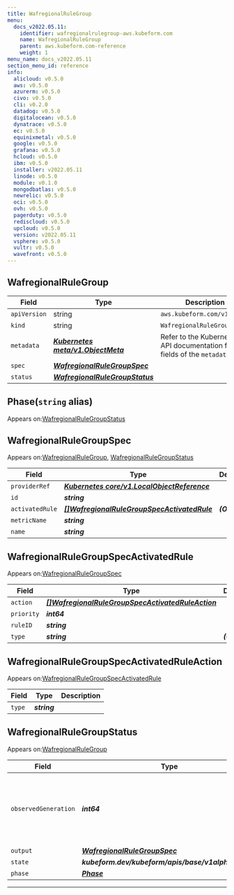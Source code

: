 ```yaml
---
title: WafregionalRuleGroup
menu:
  docs_v2022.05.11:
    identifier: wafregionalrulegroup-aws.kubeform.com
    name: WafregionalRuleGroup
    parent: aws.kubeform.com-reference
    weight: 1
menu_name: docs_v2022.05.11
section_menu_id: reference
info:
  alicloud: v0.5.0
  aws: v0.5.0
  azurerm: v0.5.0
  civo: v0.5.0
  cli: v0.2.0
  datadog: v0.5.0
  digitalocean: v0.5.0
  dynatrace: v0.5.0
  ec: v0.5.0
  equinixmetal: v0.5.0
  google: v0.5.0
  grafana: v0.5.0
  hcloud: v0.5.0
  ibm: v0.5.0
  installer: v2022.05.11
  linode: v0.5.0
  module: v0.1.0
  mongodbatlas: v0.5.0
  newrelic: v0.5.0
  oci: v0.5.0
  ovh: v0.5.0
  pagerduty: v0.5.0
  rediscloud: v0.5.0
  upcloud: v0.5.0
  version: v2022.05.11
  vsphere: v0.5.0
  vultr: v0.5.0
  wavefront: v0.5.0
---
```


## WafregionalRuleGroup
| Field | Type | Description |
| ------ | ----- | ----------- |
| `apiVersion` | string | `aws.kubeform.com/v1alpha1` |
|    `kind` | string | `WafregionalRuleGroup` |
| `metadata` | ***[Kubernetes meta/v1.ObjectMeta](https://v1-22.docs.kubernetes.io/docs/reference/generated/kubernetes-api/v1.22/#objectmeta-v1-meta)***|Refer to the Kubernetes API documentation for the fields of the `metadata` field.|
| `spec` | ***[WafregionalRuleGroupSpec](#wafregionalrulegroupspec)***||
| `status` | ***[WafregionalRuleGroupStatus](#wafregionalrulegroupstatus)***||
## Phase(`string` alias)

Appears on:[WafregionalRuleGroupStatus](#wafregionalrulegroupstatus)

## WafregionalRuleGroupSpec

Appears on:[WafregionalRuleGroup](#wafregionalrulegroup), [WafregionalRuleGroupStatus](#wafregionalrulegroupstatus)

| Field | Type | Description |
| ------ | ----- | ----------- |
| `providerRef` | ***[Kubernetes core/v1.LocalObjectReference](https://v1-22.docs.kubernetes.io/docs/reference/generated/kubernetes-api/v1.22/#localobjectreference-v1-core)***||
| `id` | ***string***||
| `activatedRule` | ***[[]WafregionalRuleGroupSpecActivatedRule](#wafregionalrulegroupspecactivatedrule)***| ***(Optional)*** |
| `metricName` | ***string***||
| `name` | ***string***||
## WafregionalRuleGroupSpecActivatedRule

Appears on:[WafregionalRuleGroupSpec](#wafregionalrulegroupspec)

| Field | Type | Description |
| ------ | ----- | ----------- |
| `action` | ***[[]WafregionalRuleGroupSpecActivatedRuleAction](#wafregionalrulegroupspecactivatedruleaction)***||
| `priority` | ***int64***||
| `ruleID` | ***string***||
| `type` | ***string***| ***(Optional)*** |
## WafregionalRuleGroupSpecActivatedRuleAction

Appears on:[WafregionalRuleGroupSpecActivatedRule](#wafregionalrulegroupspecactivatedrule)

| Field | Type | Description |
| ------ | ----- | ----------- |
| `type` | ***string***||
## WafregionalRuleGroupStatus

Appears on:[WafregionalRuleGroup](#wafregionalrulegroup)

| Field | Type | Description |
| ------ | ----- | ----------- |
| `observedGeneration` | ***int64***| ***(Optional)*** Resource generation, which is updated on mutation by the API Server.|
| `output` | ***[WafregionalRuleGroupSpec](#wafregionalrulegroupspec)***| ***(Optional)*** |
| `state` | ***kubeform.dev/kubeform/apis/base/v1alpha1.State***| ***(Optional)*** |
| `phase` | ***[Phase](#phase)***| ***(Optional)*** |
---
